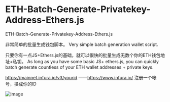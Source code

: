 # ETH-Batch-Generate-Privatekey-Address-Ethers.js
ETH-Batch-Generate-Privatekey-Address-Ethers.js

非常简单的批量生成钱包脚本。
Very simple batch generation wallet script.

只要你有一点JS+Ethers.js的基础，就可以很快的批量生成无数个你的ETH钱包地址+私钥。
As long as you have some basic JS+ ethers.js, you can quickly batch generate countless of your ETH wallet addresses + private keys.


https://mainnet.infura.io/v3/yourid
——https://www.infura.io/ 注册一个帐号，换成你的ID

![image](https://user-images.githubusercontent.com/100831734/164353554-eee0a6db-bb1d-4bed-850c-114ae56a0368.png)
